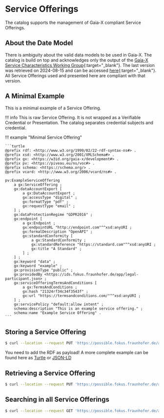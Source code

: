 # Service Offerings

The catalog supports the management of Gaia-X compliant Service Offerings.

## About the Date Model

There is ambiguity about the valid data models to be used in Gaia-X. The catalog is build on top and acknowledges only the output of the [Gaia-X Service Characteristics Working Group](https://gaia-x.gitlab.io/technical-committee/service-characteristics-working-group/service-characteristics/){:target="_blank"}. The last version was retrieved on 2024-08-15 and can be accessed [here](../public/gaiax-registry-shape-2024-08-15.ttl){:target="_blank"}. All Service Offerings used and presented here are compliant with that version. 


## A Minimal Example
This is a minimal example of a Service Offering.

!!! info
    This is raw Service Offering. It is not wrapped as a Verifiable Credential or Presentation. The catalog separates credential subjects and credential.


!!! example "Minimal Service Offering"

    ```turtle
    @prefix rdf: <http://www.w3.org/1999/02/22-rdf-syntax-ns#> .
    @prefix xsd: <http://www.w3.org/2001/XMLSchema#> .
    @prefix gx: <https://w3id.org/gaia-x/development#> .
    @prefix pv: <https://piveau.eu/ns/voc#> .
    @prefix schema: <https://schema.org/> .
    @prefix vcard: <http://www.w3.org/2006/vcard/ns#> .

    pv:ExampleServiceOffering
        a gx:ServiceOffering ;
        gx:dataAccountExport [
            a gx:DataAccountExport ;
            gx:accessType "digital" ;
            gx:formatType "pdf" ;
            gx:requestType "email" ;
        ] ;
        gx:dataProtectionRegime "GDPR2016" ;
        gx:endpoint [
            a gx:Endpoint ;
            gx:endpointURL "http://endpoint.com"^^xsd:anyURI ;
            gx:formalDescription "OpenAPI" ;
            gx:standardConformity [
                a gx:StandardConformity ;
                gx:standardReference "https://standard.com"^^xsd:anyURI ;
                gx:title "A Standard" ;
            ] ;
        ] ;
        gx:keyword "data" ;
        gx:keyword "example" ;
        gx:provisionType "public" ;
        gx:providedBy <https://ids.fokus.fraunhofer.de/app/legal-participant.json> ;
        gx:serviceOfferingTermsAndConditions [
            a gx:TermsAndConditions ;
            gx:hash "21324rf34c34f3543f" ;
            gx:url "https://termsandconditions.com/"^^xsd:anyURI ;
        ] ;
        gx:servicePolicy "default:allow intent" ;
        schema:description "This is an example service offering." ;
        schema:name "Example Service Offering" .
    ```


## Storing a Service Offering

``` sh
$ curl --location --request PUT 'https://possible.fokus.fraunhofer.de/api/hub/repo/resources/service-offering?id=example' --header 'Content-Type: text/turtle' --header 'Authorization: Bearer <token>' 
```
You need to add the RDF as payload! A more complete example can be found here as [Turtle](https://possible.fokus.fraunhofer.de/api/hub/repo/resources/service-offering/data-product-designer.ttl) or [JSON-LD](https://possible.fokus.fraunhofer.de/api/hub/repo/resources/service-offering/data-product-designer)

## Retrieving a Service Offering

``` sh
$ curl --location --request PUT 'https://possible.fokus.fraunhofer.de/api/hub/repo/resources/service-offering/example'
```

## Searching in all Service Offerings

``` sh
$ curl --location --request GET 'https://possible.fokus.fraunhofer.de/api/hub/search/search?filter=resource_service-offering'
```


